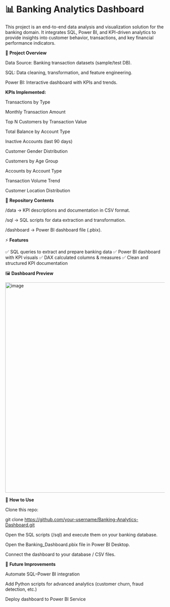 # 📊 Banking Analytics Dashboard

This project is an end-to-end data analysis and visualization solution for the banking domain. It integrates SQL, Power BI, and KPI-driven analytics to provide insights into customer behavior, transactions, and key financial performance indicators.

🚀 **Project Overview**

Data Source: Banking transaction datasets (sample/test DB).

SQL: Data cleaning, transformation, and feature engineering.

Power BI: Interactive dashboard with KPIs and trends.

**KPIs Implemented:**

Transactions by Type

Monthly Transaction Amount

Top N Customers by Transaction Value

Total Balance by Account Type

Inactive Accounts (last 90 days)

Customer Gender Distribution

Customers by Age Group

Accounts by Account Type

Transaction Volume Trend

Customer Location Distribution

📂 **Repository Contents**

/data → KPI descriptions and documentation in CSV format.

/sql → SQL scripts for data extraction and transformation.

/dashboard → Power BI dashboard file (.pbix).

⚡ **Features**

✅ SQL queries to extract and prepare banking data
✅ Power BI dashboard with KPI visuals
✅ DAX calculated columns & measures
✅ Clean and structured KPI documentation

🖼 **Dashboard Preview**

<img width="1178" height="663" alt="image" src="https://github.com/user-attachments/assets/af05d537-420f-42a3-9d12-2c13332453ae" />


🔧 **How to Use**

Clone this repo:

git clone https://github.com/your-username/Banking-Analytics-Dashboard.git

Open the SQL scripts (/sql) and execute them on your banking database.

Open the Banking_Dashboard.pbix file in Power BI Desktop.

Connect the dashboard to your database / CSV files.

📌 **Future Improvements**

Automate SQL–Power BI integration

Add Python scripts for advanced analytics (customer churn, fraud detection, etc.)

Deploy dashboard to Power BI Service
